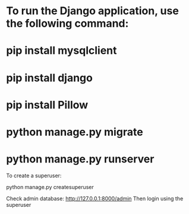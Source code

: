 # To run the Django application, use the following command:

# pip install mysqlclient
# pip install django
# pip install Pillow
# python manage.py migrate
# python manage.py runserver

To create a superuser:

python manage.py createsuperuser

Check admin database:
http://127.0.0.1:8000/admin
Then login using the superuser
